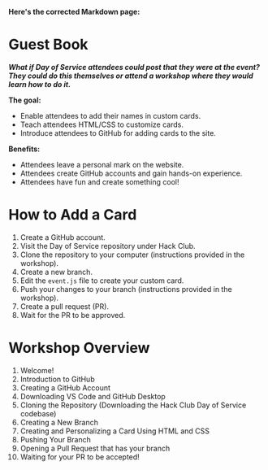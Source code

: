  **Here's the corrected Markdown page:**

# Guest Book

***What if Day of Service attendees could post that they were at the event? They could do this themselves or attend a workshop where they would learn how to do it.***

**The goal:**

- Enable attendees to add their names in custom cards.
- Teach attendees HTML/CSS to customize cards.
- Introduce attendees to GitHub for adding cards to the site.

**Benefits:**

- Attendees leave a personal mark on the website.
- Attendees create GitHub accounts and gain hands-on experience.
- Attendees have fun and create something cool!

# How to Add a Card

1. Create a GitHub account.
2. Visit the Day of Service repository under Hack Club.
3. Clone the repository to your computer (instructions provided in the workshop).
4. Create a new branch.
5. Edit the `event.js` file to create your custom card.
6. Push your changes to your branch (instructions provided in the workshop).
7. Create a pull request (PR).
8. Wait for the PR to be approved.

# Workshop Overview

1. Welcome!
2. Introduction to GitHub
3. Creating a GitHub Account
4. Downloading VS Code and GitHub Desktop
5. Cloning the Repository (Downloading the Hack Club Day of Service codebase)
6. Creating a New Branch
7. Creating and Personalizing a Card Using HTML and CSS
8. Pushing Your Branch
9. Opening a Pull Request that has your branch
10. Waiting for your PR to be accepted!
